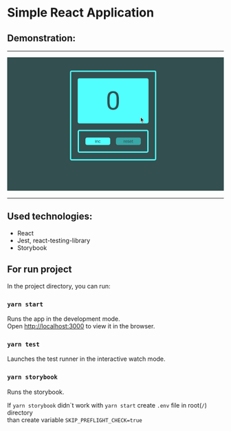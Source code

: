 # Simple React Application

## Demonstration:

---

![Inc-app image](https://github.com/x4aekx/inc-app/raw/main/public/inc.gif)

---

## Used technologies:

- React
- Jest, react-testing-library
- Storybook

## For run project

In the project directory, you can run:

### `yarn start`

Runs the app in the development mode.\
Open [http://localhost:3000](http://localhost:3000) to view it in the browser.

### `yarn test`

Launches the test runner in the interactive watch mode.

### `yarn storybook`

Runs the storybook.

If `yarn storybook` didn\`t work with `yarn start` create `.env` file in root(`/`) directory\
than create variable `SKIP_PREFLIGHT_CHECK=true`
